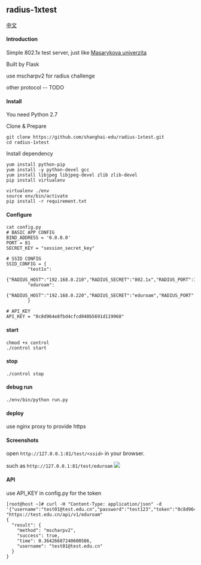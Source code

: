 ## radius-1xtest
[中文](https://github.com/shanghai-edu/radius-1xtest/blob/master/README-CN.md)
#### Introduction
Simple 802.1x test server, just like [Masarykova univerzita ](https://radius.ics.muni.cz/eduroam-test/eduroam-test.cgi)

Built by Flask

use mscharpv2 for radius challenge

other protocol -- TODO 

#### Install

You need Python 2.7

Clone & Prepare
```
git clone https://github.com/shanghai-edu/radius-1xtest.git
cd radius-1xtest
```

Install dependency
```
yum install python-pip
yum install -y python-devel gcc
yum install libjpeg libjpeg-devel zlib zlib-devel
pip install virtualenv

virtualenv ./env
source env/bin/activate
pip install -r requirement.txt
```

#### Configure
```
cat config.py
# BASIC APP CONFIG
BIND_ADDRESS = '0.0.0.0'
PORT = 81
SECRET_KEY = "session_secret_key" 

# SSID CONFIG
SSID_CONFIG = {
		"test1x":
			{"RADIUS_HOST":"192.168.0.210","RADIUS_SECRET":"802.1x","RADIUS_PORT":1812,"NAS_IP":"192.168.80.5"},
		"eduroam":
			{"RADIUS_HOST":"192.168.0.220","RADIUS_SECRET":"eduroam","RADIUS_PORT":1812,"NAS_IP":"192.168.80.5"},
		}

# API_KEY
API_KEY = "0c8d964e8fbd4cfcd040b5691d119968"
```


#### start

```
chmod +x control
./control start
```

#### stop
```
./control stop
```

#### debug run

```
./env/bin/python run.py
```

#### deploy
use nginx proxy to provide https

#### Screenshots
open ```http://127.0.0.1:81/test/<ssid>``` in your browser.

such as ```http://127.0.0.1:81/test/eduroam```
![](https://i.imgur.com/K7YlzZJ.jpg)

#### API
use API_KEY in config.py for the token
```
[root@host ~]# curl -H "Content-Type: application/json" -d '{"username":"test01@test.edu.cn","password":"test123","token":"0c8d964e8fbd4cfcd040b5691d119968"}' "https://test.edu.cn/api/v1/eduroam"
{
  "result": {
    "method": "mscharpv2", 
    "success": true, 
    "time": 0.36426687240600586, 
    "username": "test01@test.edu.cn"
  }
}
```
